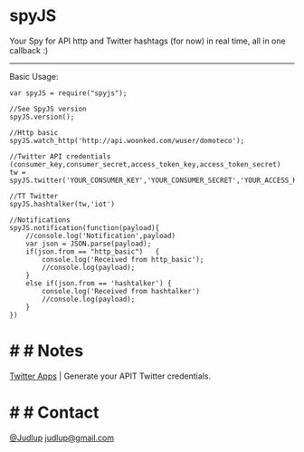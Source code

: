 # spyJS
Your Spy for API http and Twitter hashtags (for now)  in real time, all in one callback :)

- - - 
Basic Usage:

```
var spyJS = require("spyjs");

//See SpyJS version
spyJS.version();

//Http basic
spyJS.watch_http('http://api.woonked.com/wuser/domoteco'); 

//Twitter API credentials (consumer_key,consumer_secret,access_token_key,access_token_secret)  
tw = spyJS.twitter('YOUR_CONSUMER_KEY','YOUR_CONSUMER_SECRET','YOUR_ACCESS_KEY','YOUR_TOKEN_SECRET')

//TT Twitter
spyJS.hashtalker(tw,'iot')

//Notifications
spyJS.notification(function(payload){
    //console.log('Notification',payload)
    var json = JSON.parse(payload);
    if(json.from == "http_basic")   {
        console.log('Received from http_basic');
        //console.log(payload);
    }
    else if(json.from == 'hashtalker') {
        console.log('Received from hashtalker')
        //console.log(payload);
    }   
})

```

# # # Notes 

[Twitter Apps](http://apps.twitter.com/) | Generate your APIT Twitter credentials.

# # # Contact

[@Judlup](http://twitter.com/judlup)
[judlup@gmail.com](judlup@gmail.com)
